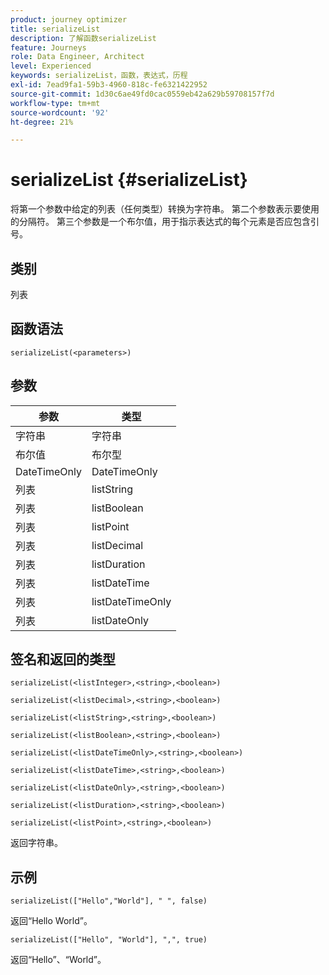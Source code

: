```yaml
---
product: journey optimizer
title: serializeList
description: 了解函数serializeList
feature: Journeys
role: Data Engineer, Architect
level: Experienced
keywords: serializeList，函数，表达式，历程
exl-id: 7ead9fa1-59b3-4960-818c-fe6321422952
source-git-commit: 1d30c6ae49fd0cac0559eb42a629b59708157f7d
workflow-type: tm+mt
source-wordcount: '92'
ht-degree: 21%

---
```


# serializeList {#serializeList}

将第一个参数中给定的列表（任何类型）转换为字符串。 第二个参数表示要使用的分隔符。 第三个参数是一个布尔值，用于指示表达式的每个元素是否应包含引号。

## 类别

列表

## 函数语法

`serializeList(<parameters>)`

## 参数

| 参数 | 类型 |
|-----------|------------------|
| 字符串 | 字符串 |
| 布尔值 | 布尔型 |
| DateTimeOnly | DateTimeOnly |
| 列表 | listString |
| 列表 | listBoolean |
| 列表 | listPoint |
| 列表 | listDecimal |
| 列表 | listDuration |
| 列表 | listDateTime |
| 列表 | listDateTimeOnly |
| 列表 | listDateOnly |

## 签名和返回的类型

`serializeList(<listInteger>,<string>,<boolean>)`

`serializeList(<listDecimal>,<string>,<boolean>)`

`serializeList(<listString>,<string>,<boolean>)`

`serializeList(<listBoolean>,<string>,<boolean>)`

`serializeList(<listDateTimeOnly>,<string>,<boolean>)`

`serializeList(<listDateTime>,<string>,<boolean>)`

`serializeList(<listDateOnly>,<string>,<boolean>)`

`serializeList(<listDuration>,<string>,<boolean>)`

`serializeList(<listPoint>,<string>,<boolean>)`

返回字符串。

## 示例

`serializeList(["Hello","World"], " ", false)`

返回“Hello World”。

`serializeList(["Hello", "World"], ",", true)`

返回“Hello”、“World”。
